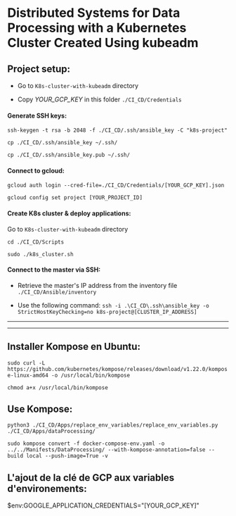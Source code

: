 # Distributed Systems for Data Processing with a Kubernetes Cluster Created Using kubeadm

## Project setup:

- Go to `K8s-cluster-with-kubeadm` directory

- Copy *YOUR_GCP_KEY* in this folder `./CI_CD/Credentials`

#### Generate SSH keys:

`ssh-keygen -t rsa -b 2048 -f ./CI_CD/.ssh/ansible_key -C "k8s-project"`

`cp ./CI_CD/.ssh/ansible_key ~/.ssh/`

`cp ./CI_CD/.ssh/ansible_key.pub ~/.ssh/`

#### Connect to gcloud:

`gcloud auth login --cred-file=./CI_CD/Credentials/[YOUR_GCP_KEY].json`

`gcloud config set project [YOUR_PROJECT_ID]`

#### Create K8s cluster & deploy applications:

Go to `K8s-cluster-with-kubeadm` directory

`cd ./CI_CD/Scripts`

`sudo ./k8s_cluster.sh`

#### Connect to the master via SSH:

- Retrieve the master's IP address from the inventory file `./CI_CD/Ansible/inventory`

- Use the following command:
`ssh -i .\CI_CD\.ssh\ansible_key -o StrictHostKeyChecking=no k8s-project@[CLUSTER_IP_ADDRESS]`

----------
----------



## Installer Kompose en Ubuntu:

`sudo curl -L https://github.com/kubernetes/kompose/releases/download/v1.22.0/kompose-linux-amd64 -o /usr/local/bin/kompose`

`chmod a+x /usr/local/bin/kompose`

## Use Kompose:

`python3 ./CI_CD/Apps/replace_env_variables/replace_env_variables.py ./CI_CD/Apps/dataProcessing/`

`sudo kompose convert -f docker-compose-env.yaml -o ../../Manifests/DataProcessing/ --with-kompose-annotation=false --build local --push-image=True -v`


## L'ajout de la clé de GCP aux variables d'environements:
$env:GOOGLE_APPLICATION_CREDENTIALS="[YOUR_GCP_KEY]"
